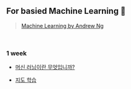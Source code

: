 ## For basied Machine Learning 🌳

> <a href="https://www.coursera.org/learn/machine-learning">Machine Learning by Andrew Ng</a>

<br>

### 1 week

- <a href="https://velog.io/@yulim2/Machine-Learning-by-Andrew-Ng-%EB%A8%B8%EC%8B%A0-%EB%9F%AC%EB%8B%9D%EC%9D%B4%EB%9E%80-%EB%AC%B4%EC%97%87%EC%9E%85%EB%8B%88%EA%B9%8C">머신 러닝이란 무엇입니까?</a>

- <a href="https://velog.io/@yulim2/Machine-Learning-by-Andrew-Ng-%EC%A7%80%EB%8F%84-%ED%95%99%EC%8A%B5-Supervised-Learning">지도 학습</a>

